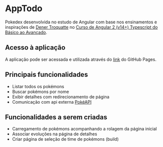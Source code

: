 # AppTodo

Pokedex desenvolvida no estudo de Angular com base nos ensinamentos e inspirações de [Dener Troquatte](https://vidafullstack.com.br/instrucoes-para-o-curso/) no [Curso de Angular 2 (v14+) Typescript do Básico ao Avançado](https://udemy.com/course/curso-de-angular/).

## Acesso à aplicação

A aplicação pode ser acessada e utilizada através do [link](https://estevaocalera.github.io/pokedex/) do GitHub Pages.
## Principais funcionalidades
- Listar todos os pokémons
- Buscar pokémons por nome
- Exibir detalhes com redirecionamento de página
- Comunicação com api externa [PokéAPI](https://pokeapi.co)

## Funcionalidades a serem criadas
- Carregamento de pokémons acompanhando a rolagem da página inicial
- Associar evoluções na página de detalhes
- Criar página de seleção de time de pokémons (build)
